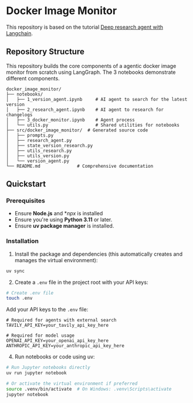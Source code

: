 # Docker Image Monitor
This repository is based on the tutorial [Deep research agent with Langchain](https://academy.langchain.com/courses/deep-research-with-langgraph).

## Repository Structure
This repository builds the core components of a agentic docker image monitor from scratch using LangGraph. The 3 notebooks demonstrate different components.

```
docker_image_monitor/
├── notebooks/              
│   ├── 1_version_agent.ipynb     # AI agent to search for the latest version
│   ├── 2_research_agent.ipynb    # AI agent to research for changelogs
│   ├── 3_docker_monitor.ipynb    # Agent process
│   └── utils.py                  # Shared utilities for notebooks
├── src/docker_image_monitor/  # Generated source code 
│   ├── prompts.py
│   ├── research_agent.py
│   ├── state_version_research.py
│   ├── utils_research.py
│   ├── utils_version.py
│   └── version_agent.py
└── README.md              # Comprehensive documentation
```

## Quickstart

### Prerequisites
- Ensure **Node.js** and **npx* is installed
- Ensure you're using **Python 3.11** or later.
- Ensure **uv package manager** is installed.


### Installation

1. Install the package and dependencies (this automatically creates and manages the virtual environment):
```bash
uv sync
```

2. Create a `.env` file in the project root with your API keys:
```bash
# Create .env file
touch .env
```

Add your API keys to the `.env` file:
```env
# Required for agents with external search
TAVILY_API_KEY=your_tavily_api_key_here

# Required for model usage
OPENAI_API_KEY=your_openai_api_key_here
ANTHROPIC_API_KEY=your_anthropic_api_key_here
```

4. Run notebooks or code using uv:
```bash
# Run Jupyter notebooks directly
uv run jupyter notebook

# Or activate the virtual environment if preferred
source .venv/bin/activate  # On Windows: .venv\Scripts\activate
jupyter notebook
```
